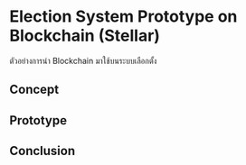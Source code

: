 # Election System Prototype on Blockchain (Stellar)

ตัวอย่างการนำ Blockchain มาใช้บนระบบเลือกตั้ง

## Concept

## Prototype

## Conclusion